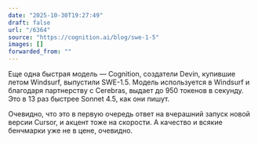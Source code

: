 ```yaml
---
date: "2025-10-30T19:27:49"
draft: false
url: "/6364"
source: "https://cognition.ai/blog/swe-1-5"
images: []
forwarded_from: ""
---
```


Еще одна быстрая модель — Cognition, создатели Devin, купившие летом Windsurf, выпустили SWE-1.5. Модель используется в Windsurf и благодаря партнерству с Cerebras, выдает до 950 токенов в секунду. Это в 13 раз быстрее Sonnet 4.5, как они пишут.

Очевидно, что это в первую очередь ответ на вчерашний запуск новой версии Cursor, и акцент тоже на скорости. А качество и всякие бенчмарки уже не в цене, очевидно.